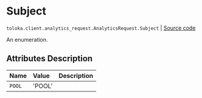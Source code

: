 # Subject
`toloka.client.analytics_request.AnalyticsRequest.Subject` | [Source code](https://github.com/Toloka/toloka-kit/blob/v1.1.0.post1/src/client/analytics_request.py#L32)

An enumeration.

## Attributes Description

| Name | Value | Description |
| :------| :-----------| :----------| 
`POOL`|'POOL'|
